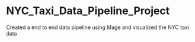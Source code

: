 # NYC_Taxi_Data_Pipeline_Project
Created a end to end data pipeline using Mage and visualized the NYC taxi data

